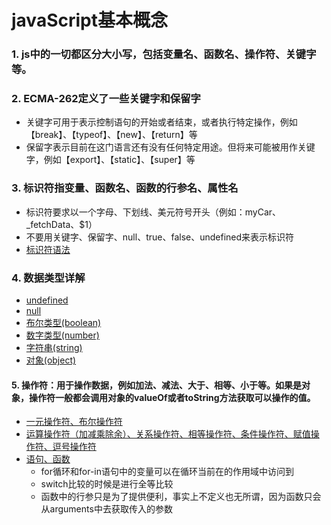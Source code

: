 # javaScript基本概念

### 1. js中的一切都区分大小写，包括变量名、函数名、操作符、关键字等。

### 2. ECMA-262定义了一些关键字和保留字
- 关键字可用于表示控制语句的开始或者结束，或者执行特定操作，例如【break】、【typeof】、【new】、【return】等
- 保留字表示目前在这门语言还有没有任何特定用途。但将来可能被用作关键字，例如【export】、【static】、【super】等
### 3. 标识符指变量、函数名、函数的行参名、属性名
- 标识符要求以一个字母、下划线、美元符号开头（例如：myCar、_fetchData、$1）
- 不要用关键字、保留字、null、true、false、undefined来表示标识符
- [标识符语法](https://github.com/ZZsimon/Pro-Js-Note/blob/master/chapter_03/grammar_01/grammer.html)

### 4. 数据类型详解
- [undefined](https://github.com/ZZsimon/Pro-Js-Note/blob/master/chapter_03/dataType_02/dataType_undefined_01.html)
- [null](https://github.com/ZZsimon/Pro-Js-Note/blob/master/chapter_03/dataType_02/dataType_null_02.html)
- [布尔类型(boolean)](https://github.com/ZZsimon/Pro-Js-Note/blob/master/chapter_03/dataType_02/dataType_boolean_03.html)
- [数字类型(number)](https://github.com/ZZsimon/Pro-Js-Note/blob/master/chapter_03/dataType_02/dataType_number_04.html)
- [字符串(string)](https://github.com/ZZsimon/Pro-Js-Note/blob/master/chapter_03/dataType_02/dataType_string_05.html)
- [对象(object)](https://github.com/ZZsimon/Pro-Js-Note/blob/master/chapter_03/dataType_02/dataType_object_06.html)

#### 5. 操作符：用于操作数据，例如加法、减法、大于、相等、小于等。如果是对象，操作符一般都会调用对象的valueOf或者toString方法获取可以操作的值。
- [一元操作符、布尔操作符](https://github.com/ZZsimon/Pro-Js-Note/blob/master/chapter_03/operator_03/operator_01.html)
- [运算操作符（加减乘除余）、关系操作符、相等操作符、条件操作符、赋值操作符、逗号操作符](https://github.com/ZZsimon/Pro-Js-Note/blob/master/chapter_03/operator_03/operator_02.html)
- [语句、函数](https://github.com/ZZsimon/Pro-Js-Note/blob/master/chapter_03/statement_04/statement.html)
    - for循环和for-in语句中的变量可以在循环当前在的作用域中访问到
    - switch比较的时候是进行全等比较
    - 函数中的行参只是为了提供便利，事实上不定义也无所谓，因为函数只会从arguments中去获取传入的参数